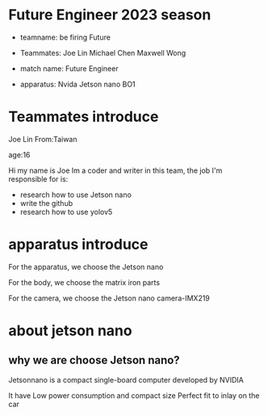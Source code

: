 # **Future Engineer 2023 season**

* teamname: be firing Future


* Teammates: Joe Lin  Michael Chen Maxwell Wong


* match name: Future Engineer


* apparatus: Nvida Jetson nano BO1

# Teammates introduce

Joe Lin
From:Taiwan

age:16

Hi my name is Joe Im a coder and writer in this team, the job I'm responsible for is:

* research how to use Jetson nano 
* write the github 
* research how to use yolov5

# apparatus introduce
For the apparatus, we choose the  Jetson nano

For the body, we choose the matrix iron parts

For the camera, we choose the Jetson nano camera-IMX219



# **about jetson nano**
## why we are choose Jetson nano? 
Jetsonnano is a compact single-board computer developed by NVIDIA

It have Low power consumption and compact size Perfect fit to inlay on the car










